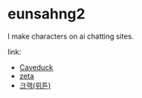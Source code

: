 # eunsahng2
I make characters on ai chatting sites.

<!--
**eunsahng2/eunsahng2** is a ✨ _special_ ✨ repository because its `README.md` (this file) appears on your GitHub profile.

Here are some ideas to get you started:

- 🔭 I’m currently working on ...
- 🌱 I’m currently learning ...
- 👯 I’m looking to collaborate on ...
- 🤔 I’m looking for help with ...
- 💬 Ask me about ...
- 📫 How to reach me: ...
- 😄 Pronouns: ...
- ⚡ Fun fact: ...
-->

link:
- [Caveduck](https://caveduck.io/user/Krypton)
- [zeta](https://zeta-ai.io/ko/creators/53b00067-9129-421f-b4b9-313c3c351a32/profile?share_id=lp1wm0fh9)
- [크랙(뤼튼)](https://share.crack.wrtn.ai/ztfx8m)
